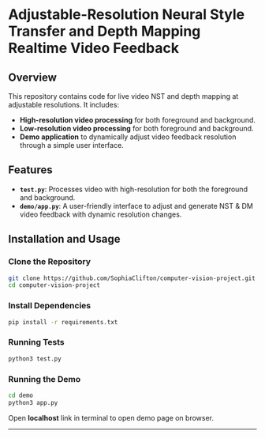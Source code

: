 # Adjustable-Resolution Neural Style Transfer and Depth Mapping Realtime Video Feedback

## Overview

This repository contains code for live video NST and depth mapping at adjustable resolutions. It includes:
- **High-resolution video processing** for both foreground and background.
- **Low-resolution video processing** for both foreground and background.
- **Demo application** to dynamically adjust video feedback resolution through a simple user interface.

## Features

- **`test.py`**: Processes video with high-resolution for both the foreground and background.
- **`demo/app.py`**: A user-friendly interface to adjust and generate NST & DM video feedback with dynamic resolution changes.

## Installation and Usage

### Clone the Repository
```sh
git clone https://github.com/SophiaClifton/computer-vision-project.git
cd computer-vision-project
```

### Install Dependencies  
```sh
pip install -r requirements.txt
```

### Running Tests  
```sh
python3 test.py
```

### Running the Demo  
```sh
cd demo
python3 app.py
```
Open **localhost** link in terminal to open demo page on browser.

---


